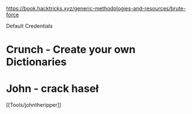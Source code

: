 https://book.hacktricks.xyz/generic-methodologies-and-resources/brute-force

Default Credentials
# Crunch - Create your own Dictionaries


# John - crack haseł
[[Tools/johntheripper]]